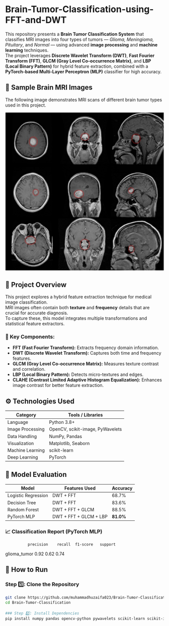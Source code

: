 # Brain-Tumor-Classification-using-FFT-and-DWT
This repository presents a **Brain Tumor Classification System** that classifies MRI images into four types of tumors — *Glioma, Meningioma, Pituitary*, and *Normal* — using advanced **image processing** and **machine learning** techniques.  
The project leverages **Discrete Wavelet Transform (DWT)**, **Fast Fourier Transform (FFT)**, **GLCM (Gray Level Co-occurrence Matrix)**, and **LBP (Local Binary Pattern)** for hybrid feature extraction, combined with a **PyTorch-based Multi-Layer Perceptron (MLP)** classifier for high accuracy.

## 🩻 Sample Brain MRI Images

The following image demonstrates MRI scans of different brain tumor types used in this project.

<p align="center">
  <img src="Img/Tumors Images.png" alt="Brain Tumor MRI Samples" width="512" />
</p>

## 🚀 Project Overview

This project explores a hybrid feature extraction technique for medical image classification.  
MRI images often contain both **texture** and **frequency** details that are crucial for accurate diagnosis.  
To capture these, this model integrates multiple transformations and statistical feature extractors.

### 🧩 Key Components:
- **FFT (Fast Fourier Transform):** Extracts frequency domain information.
- **DWT (Discrete Wavelet Transform):** Captures both time and frequency features.
- **GLCM (Gray Level Co-occurrence Matrix):** Measures texture contrast and correlation.
- **LBP (Local Binary Pattern):** Detects micro-textures and edges.
- **CLAHE (Contrast Limited Adaptive Histogram Equalization):** Enhances image contrast for better feature extraction.


## ⚙️ Technologies Used

| Category | Tools / Libraries |
|-----------|-------------------|
| Language | Python 3.8+ |
| Image Processing | OpenCV, scikit-image, PyWavelets |
| Data Handling | NumPy, Pandas |
| Visualization | Matplotlib, Seaborn |
| Machine Learning | scikit-learn |
| Deep Learning | PyTorch |

## 🧬 Model Evaluation

| Model | Features Used | Accuracy |
|--------|----------------|-----------|
| Logistic Regression | DWT + FFT | 68.7% |
| Decision Tree | DWT + FFT | 83.6% |
| Random Forest | DWT + FFT + GLCM | 88.5% |
| PyTorch MLP | DWT + FFT + GLCM + LBP | **81.0%** |

### 📈 Classification Report (PyTorch MLP)
              precision    recall  f1-score   support
glioma_tumor       0.92      0.62      0.74

## 🧾 How to Run
### Step 1️⃣: Clone the Repository
```bash
git clone https://github.com/muhammadhuzaifa023/Brain-Tumor-Classification-using-FFT-and-DWT
cd Brain-Tumor-Classification

### Step 2️⃣: Install Dependencies
pip install numpy pandas opencv-python pywavelets scikit-learn scikit-image matplotlib seaborn torch torchvision


